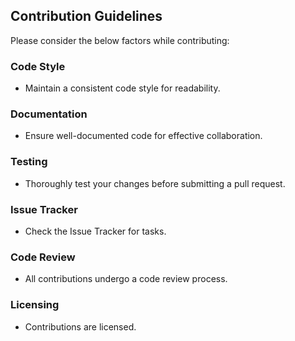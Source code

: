 ## Contribution Guidelines

Please consider the below factors while contributing:

### Code Style
- Maintain a consistent code style for readability.

### Documentation
- Ensure well-documented code for effective collaboration.

### Testing
- Thoroughly test your changes before submitting a pull request.

### Issue Tracker
- Check the Issue Tracker for tasks.

### Code Review
- All contributions undergo a code review process.

### Licensing
- Contributions are licensed.
